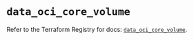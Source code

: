 # `data_oci_core_volume`

Refer to the Terraform Registry for docs: [`data_oci_core_volume`](https://registry.terraform.io/providers/oracle/oci/6.18.0/docs/data-sources/core_volume).
